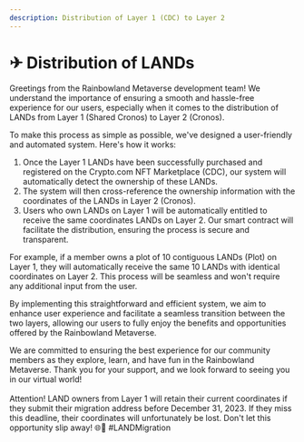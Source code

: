 ```yaml
---
description: Distribution of Layer 1 (CDC) to Layer 2
---
```


# ✈ Distribution of LANDs

Greetings from the Rainbowland Metaverse development team! We understand the importance of ensuring a smooth and hassle-free experience for our users, especially when it comes to the distribution of LANDs from Layer 1 (Shared Cronos) to Layer 2 (Cronos).

To make this process as simple as possible, we've designed a user-friendly and automated system. Here's how it works:

1. Once the Layer 1 LANDs have been successfully purchased and registered on the Crypto.com NFT Marketplace (CDC), our system will automatically detect the ownership of these LANDs.
2. The system will then cross-reference the ownership information with the coordinates of the LANDs in Layer 2 (Cronos).
3. Users who own LANDs on Layer 1 will be automatically entitled to receive the same coordinates LANDs on Layer 2. Our smart contract will facilitate the distribution, ensuring the process is secure and transparent.

For example, if a member owns a plot of 10 contiguous LANDs (Plot) on Layer 1, they will automatically receive the same 10 LANDs with identical coordinates on Layer 2. This process will be seamless and won't require any additional input from the user.

By implementing this straightforward and efficient system, we aim to enhance user experience and facilitate a seamless transition between the two layers, allowing our users to fully enjoy the benefits and opportunities offered by the Rainbowland Metaverse.

We are committed to ensuring the best experience for our community members as they explore, learn, and have fun in the Rainbowland Metaverse. Thank you for your support, and we look forward to seeing you in our virtual world!\
\
Attention! LAND owners from Layer 1 will retain their current coordinates if they submit their migration address before December 31, 2023. If they miss this deadline, their coordinates will unfortunately be lost. Don't let this opportunity slip away! 🌐📆 #LANDMigration
